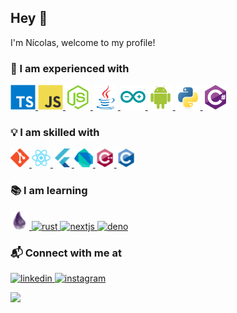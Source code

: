 ## Hey 👋
I'm Nícolas, welcome to my profile!

### 🚀 I am experienced with

<a href="https://www.typescriptlang.org/" target="_blank" > <img src="https://raw.githubusercontent.com/devicons/devicon/master/icons/typescript/typescript-original.svg" alt="typescript" width="40" height="40" /> </a>
<a href="https://www.javascript.com/" target="_blank" > <img src="https://raw.githubusercontent.com/devicons/devicon/master/icons/javascript/javascript-original.svg" alt="javascript" width="40" height="40" /> </a>
<a href="https://nodejs.org" target="_blank" > <img src="https://raw.githubusercontent.com/devicons/devicon/master/icons/nodejs/nodejs-original.svg" alt="nodejs" width="40" height="40" /> </a>
<a href="https://www.oracle.com/java/" target="_blank" > <img src="https://raw.githubusercontent.com/devicons/devicon/master/icons/java/java-original.svg" alt="java" width="40" height="40" /> </a>
<a href="https://www.arduino.cc/" target="_blank" > <img src="https://raw.githubusercontent.com/devicons/devicon/master/icons/arduino/arduino-original.svg" alt="arduino" width="40" height="40" /> </a>
<a href="https://www.android.com/" target="_blank" > <img src="https://raw.githubusercontent.com/devicons/devicon/master/icons/android/android-original.svg" alt="android" width="40" height="40" /> </a>
<a href="https://www.python.org/" target="_blank" > <img src="https://raw.githubusercontent.com/devicons/devicon/master/icons/python/python-original.svg" alt="python" width="40" height="40" /> </a>
<a href="https://docs.microsoft.com/dotnet/csharp/" target="_blank" > <img src="https://raw.githubusercontent.com/devicons/devicon/master/icons/csharp/csharp-original.svg" alt="csharp" width="40" height="40" /> </a>

### 💡 I am skilled with

<a href="https://git-scm.com/" target="_blank" > <img src="https://raw.githubusercontent.com/devicons/devicon/master/icons/git/git-original.svg" alt="git" width="30" height="30" /> </a>
<a href="https://reactjs.org/" target="_blank" > <img src="https://raw.githubusercontent.com/devicons/devicon/master/icons/react/react-original.svg" alt="react" width="30" height="30" /> </a>
<a href="https://flutter.dev/" target="_blank" > <img src="https://raw.githubusercontent.com/devicons/devicon/master/icons/flutter/flutter-original.svg" alt="flutter" width="30" height="30" /> </a>
<a href="https://dart.dev/" target="_blank" > <img src="https://raw.githubusercontent.com/devicons/devicon/master/icons/dart/dart-original.svg" alt="dart" width="30" height="30" /> </a>
<a href="https://docs.microsoft.com/cpp/cpp" target="_blank" > <img src="https://raw.githubusercontent.com/devicons/devicon/master/icons/cplusplus/cplusplus-original.svg" alt="cplusplus" width="30" height="30" /> </a>
<a href="https://docs.microsoft.com/cpp/c-language/" target="_blank" > <img src="https://raw.githubusercontent.com/devicons/devicon/master/icons/c/c-original.svg" alt="c" width="30" height="30" /> </a>

### 📚 I am learning

<a href="https://elixir-lang.org/" target="_blank" > <img src="https://raw.githubusercontent.com/devicons/devicon/master/icons/elixir/elixir-original.svg" alt="elixir" width="30" height="30"/> </a>
<a href="https://www.rust-lang.org/" target="_blank" > <img src="https://www.rust-lang.org/static/images/favicon.svg" alt="rust" width="30" height="30" /> </a>
<a href="https://nextjs.org/" target="_blank" > <img src="https://assets.vercel.com/image/upload/v1607554385/repositories/next-js/next-logo.png" alt="nextjs" width="30" height="30" /> </a>
<a href="https://deno.land/" target="_blank" > <img src="https://raw.githubusercontent.com/denoland/deno/main/docs/images/deno3.png" alt="deno" width="30" height="30"/> </a>

### 📬 Connect with me at

<a href="https://www.linkedin.com/in/nicolasdschmidt/" target="_blank" > <img src="https://www.vectorlogo.zone/logos/linkedin/linkedin-icon.svg" alt="linkedin" width="30" height="30" /> </a>
<a href="https://www.instagram.com/nicolasdschmidt/" target="_blank" > <img src="https://www.vectorlogo.zone/logos/instagram/instagram-icon.svg" alt="instagram" width="30" height="30" /> </a>

<a href="https://github.com/jstrieb/github-stats">

![](https://github.com/nicolasdschmidt/github-stats/blob/master/generated/languages.svg)

</a>

